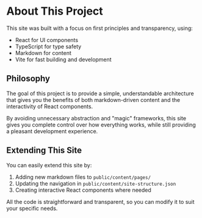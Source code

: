 # About This Project

This site was built with a focus on first principles and transparency, using:

- React for UI components
- TypeScript for type safety
- Markdown for content
- Vite for fast building and development

## Philosophy

The goal of this project is to provide a simple, understandable architecture that gives you the benefits of both markdown-driven content and the interactivity of React components.

By avoiding unnecessary abstraction and "magic" frameworks, this site gives you complete control over how everything works, while still providing a pleasant development experience.

## Extending This Site

You can easily extend this site by:

1. Adding new markdown files to `public/content/pages/`
2. Updating the navigation in `public/content/site-structure.json`
3. Creating interactive React components where needed

All the code is straightforward and transparent, so you can modify it to suit your specific needs.